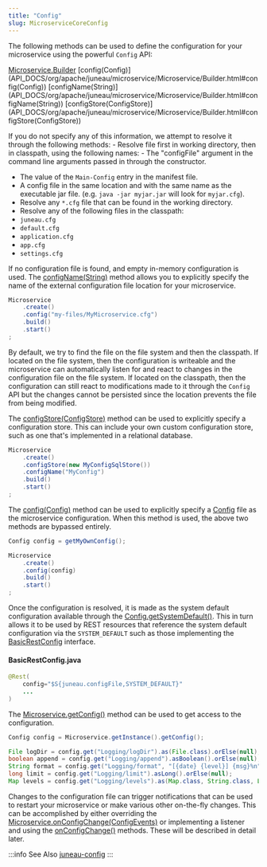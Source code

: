 ```yaml
---
title: "Config"
slug: MicroserviceCoreConfig
---
```


The following methods can be used to define the configuration for your microservice using the powerful `Config` API:

<tree>
<node-0><java-class><a href="/site/apidocs/org/apache/juneau/microservice/Microservice.Builder.html" target="_blank">Microservice.Builder</a></java-class></node-0>
<node-1><java-method>[config(Config)](API_DOCS/org/apache/juneau/microservice/Microservice/Builder.html#config(Config))</java-method></node-1>
<node-1><java-method>[configName(String)](API_DOCS/org/apache/juneau/microservice/Microservice/Builder.html#configName(String))</java-method></node-1>
<node-1><java-method>[configStore(ConfigStore)](API_DOCS/org/apache/juneau/microservice/Microservice/Builder.html#configStore(ConfigStore))</java-method></node-1>
</tree>

If you do not specify any of this information, we attempt to resolve it through the following methods: - Resolve file
first in working directory, then in classpath, using the following names: - The "configFile" argument in the command
line arguments passed in through the constructor.

- The value of the `Main-Config` entry in the manifest file.
- A config file in the same location and with the same name as the executable jar file. (e.g. `java -jar myjar.jar` will look for `myjar.cfg`).
- Resolve any `*.cfg` file that can be found in the working directory.
- Resolve any of the following files in the classpath:
- `juneau.cfg`
- `default.cfg`
- `application.cfg`
- `app.cfg`
- `settings.cfg`

If no configuration file is found, and empty in-memory configuration is used.
The [configName(String)](API_DOCS/org/apache/juneau/microservice/Microservice/Builder.html#configName(String))
method allows you to explicitly specify the name of the external configuration file location for your microservice.

```java
Microservice
    .create()
    .config("my-files/MyMicroservice.cfg")
    .build()
    .start()
;
```

By default, we try to find the file on the file system and then the classpath.
If located on the file system, then the configuration is writeable and the microservice can automatically listen for and
react to changes in the configuration file on the file system.
If located on the classpath, then the configuration can still react to modifications made to it through the `Config` API
but the changes cannot be persisted since the location prevents the file from being modified.

The [configStore(ConfigStore)](API_DOCS/org/apache/juneau/microservice/Microservice/Builder.html#configStore(ConfigStore)) method can be used to explicitly specify a configuration store.
This can include your own custom configuration store, such as one that's implemented in a relational database.

```java
Microservice
    .create()
    .configStore(new MyConfigSqlStore())
    .configName("MyConfig")
    .build()
    .start()
;
```

The [config(Config)](API_DOCS/org/apache/juneau/microservice/Microservice/Builder.html#config(Config)) method can be
used to explicitly specify a <a href="/site/apidocs/org/apache/juneau/config/Config.html" target="_blank">Config</a> file as the microservice
configuration.
When this method is used, the above two methods are bypassed entirely.

```java
Config config = getMyOwnConfig();

Microservice
    .create()
    .config(config)
    .build()
    .start()
;
```

Once the configuration is resolved, it is made as the system default configuration available through the [Config.getSystemDefault()](API_DOCS/org/apache/juneau/config/Config.html#getSystemDefault()).
This in turn allows it to be used by REST resources that reference the system default configuration via the
`SYSTEM_DEFAULT` such as those implementing the <a href="/site/apidocs/org/apache/juneau/rest/servlet/BasicRestOperations.html" target="_blank">BasicRestConfig</a> interface.

#### BasicRestConfig.java

```java
@Rest(
    config="$S{juneau.configFile,SYSTEM_DEFAULT}"
    ...
)
```

The [Microservice.getConfig()](API_DOCS/org/apache/juneau/microservice/Microservice.html#getConfig()) method can be
used to get access to the configuration.

```java
Config config = Microservice.getInstance().getConfig();

File logDir = config.get("Logging/logDir").as(File.class).orElse(null);
boolean append = config.get("Logging/append").asBoolean().orElse(null);
String format = config.get("Logging/format", "[{date} {level}] {msg}%n").orElse(null);
long limit = config.get("Logging/limit").asLong().orElse(null);
Map levels = config.get("Logging/levels").as(Map.class, String.class, Level.class).orElse(null);
```

Changes to the configuration file can trigger notifications that can be used to restart your microservice or make
various other on-the-fly changes.
This can be accomplished by either overriding the [Microservice.onConfigChange(ConfigEvents)](API_DOCS/org/apache/juneau/microservice/Microservice.html#onConfigChange(ConfigEvents)) or implementing a listener and using the [onConfigChange()](API_DOCS/org/apache/juneau/microservice/MicroserviceListener.html#onConfigChange(Microservice,ConfigEvents)) methods.
These will be described in detail later.

:::info See Also
[juneau-config](/docs/topics/JuneauConfigBasics)
:::